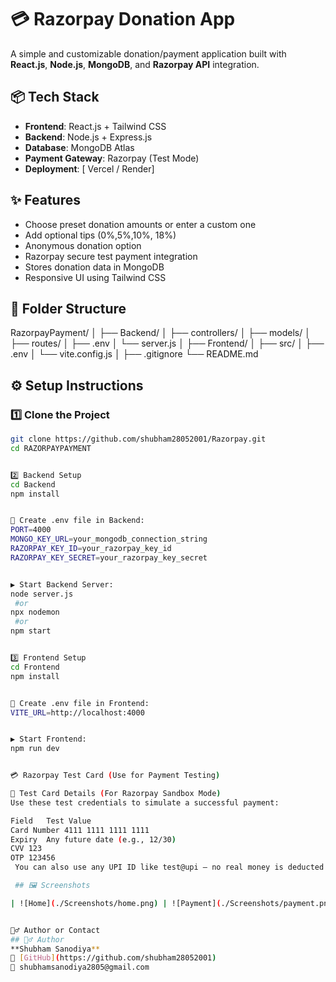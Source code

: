 
# 💳 Razorpay Donation App

A simple and customizable donation/payment application built with **React.js**, **Node.js**, **MongoDB**, and **Razorpay API** integration.

## 📦 Tech Stack

- **Frontend**: React.js + Tailwind CSS
- **Backend**: Node.js + Express.js
- **Database**: MongoDB Atlas
- **Payment Gateway**: Razorpay (Test Mode)
- **Deployment**: [ Vercel / Render]

## ✨ Features
- Choose preset donation amounts or enter a custom one
- Add optional tips (0%,5%,10%, 18%)
- Anonymous donation option
- Razorpay secure test payment integration
- Stores donation data in MongoDB
- Responsive UI using Tailwind CSS

## 📁 Folder Structure

RazorpayPayment/
│
├── Backend/
│ ├── controllers/
│ ├── models/
│ ├── routes/
│ ├── .env
│ └── server.js
│
├── Frontend/
│ ├── src/
│ ├── .env
│ └── vite.config.js
│
├── .gitignore
└── README.md


## ⚙️ Setup Instructions

### 1️⃣ Clone the Project

```bash   
git clone https://github.com/shubham28052001/Razorpay.git
cd RAZORPAYPAYMENT


2️⃣ Backend Setup
cd Backend
npm install


📄 Create .env file in Backend:
PORT=4000
MONGO_KEY_URL=your_mongodb_connection_string
RAZORPAY_KEY_ID=your_razorpay_key_id
RAZORPAY_KEY_SECRET=your_razorpay_key_secret


▶️ Start Backend Server:
node server.js
 #or 
npx nodemon 
 #or 
npm start


3️⃣ Frontend Setup
cd Frontend
npm install


📄 Create .env file in Frontend:
VITE_URL=http://localhost:4000


▶️ Start Frontend:
npm run dev


💳 Razorpay Test Card (Use for Payment Testing)

🧪 Test Card Details (For Razorpay Sandbox Mode)
Use these test credentials to simulate a successful payment:

Field	Test Value
Card Number	4111 1111 1111 1111
Expiry	Any future date (e.g., 12/30)
CVV	123
OTP	123456
 You can also use any UPI ID like test@upi – no real money is deducted.

 ## 🖼️ Screenshots

| ![Home](./Screenshots/home.png) | ![Payment](./Screenshots/payment.png) |


🙋‍♂️ Author or Contact
## 🙋‍♂️ Author
**Shubham Sanodiya**  
🔗 [GitHub](https://github.com/shubham28052001)  
📧 shubhamsanodiya2805@gmail.com